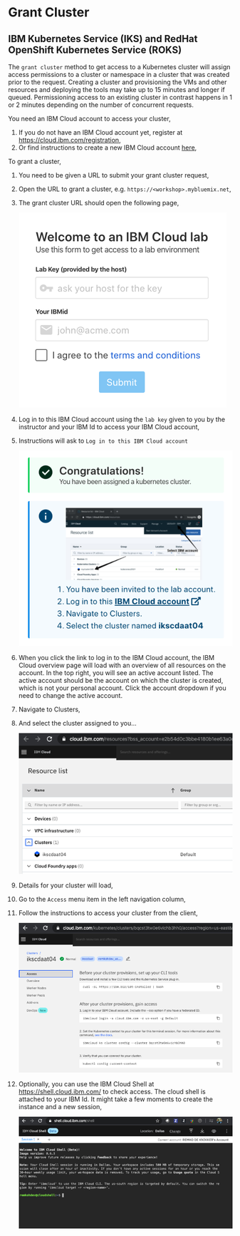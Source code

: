 # Grant Cluster

## IBM Kubernetes Service (IKS) and RedHat OpenShift Kubernetes Service (ROKS)

The `grant cluster` method to get access to a Kubernetes cluster will assign access permissions to a cluster or namespace in a cluster that was created prior to the request. Creating a cluster and provisioning the VMs and other resources and deploying the tools may take up to 15 minutes and longer if queued. Permissioning access to an existing cluster in contrast happens in 1 or 2 minutes depending on the number of concurrent requests. 

You need an IBM Cloud account to access your cluster,

1. If you do not have an IBM Cloud account yet, register at https://cloud.ibm.com/registration, 
2. Or find instructions to create a new IBM Cloud account [here](NEWACCOUNT.md),

To grant a cluster,

1. You need to be given a URL to submit your grant cluster request,
1. Open the URL to grant a cluster, e.g. `https://<workshop>.mybluemix.net`,
1. The grant cluster URL should open the following page, 

	![Welcome to IBM Cloud](images/grant-cluster/welcome-to-ibm-cloud.png)

1. Log in to this IBM Cloud account using the `lab key` given to you by the instructor and your IBM Id to access your IBM Cloud account,
1. Instructions will ask to `Log in to this IBM Cloud account`

	![Congratulations, You have been assigned a kubernetes cluster](images/grant-cluster/congratulations.png)

1. When you click the link to log in to the IBM Cloud account, the IBM Cloud overview page will load with an overview of all resources on the account. In the top right, you will see an active account listed. The active account should be the account on which the cluster is created, which is not your personal account. Click the account dropdown if you need to change the active account.
1. Navigate to Clusters,
1. And select the cluster assigned to you... 

	![Clusters](images/grant-cluster/clusters-clustername.png)

1. Details for your cluster will load,
1. Go to the `Access` menu item in the left navigation column,
1. Follow the instructions to access your cluster from the client,

	![Cluster Access](images/grant-cluster/cluster-access.png)

1. Optionally, you can use the IBM Cloud Shell at https://shell.cloud.ibm.com/ to check access. The cloud shell is attached to your IBM Id. It might take a few moments to create the instance and a new session,

	![Cloud Shell](images/grant-cluster/cloud-shell.png)

